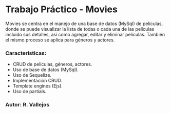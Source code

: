# Trabajo Práctico - Movies

Movies se centra en el manejo de una base de datos (MySql) de películas, donde se puede visualizar la lista de todas o cada una de las películas incluido sus detalles, así como agregar, editar y eliminar películas.
También el mismo proceso se aplica para géneros y actores.

### Caracteristicas:
- CRUD de películas, géneros, actores.
- Uso de base de datos (MySql).
- Uso de Sequelize.
- Implementación CRUD.
- Template engines (Ejs).
- Uso de partials.

### Autor: R. Vallejos